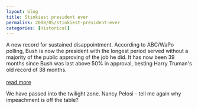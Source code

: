 ```yaml
---
layout: blog
title: Stinkiest president ever
permalink: 2008/05/stinkiest-president-ever
categories: [Historical]
---
```


<p>A new record for sustained disappointment. According to ABC/WaPo polling, Bush is now the president with the longest period served without a majority of the public approving of the job he did. It has now been 39 months since Bush was last above 50% in approval, besting Harry Truman's old record of 38 months.<br />
<a href="http://abcnews.go.com/PollingUnit/story?id=4652847&amp;page=1"><br />
read more</a></p>
<p>We have passed into the twilight zone. Nancy Pelosi - tell me again why impeachment is off the table?</p>
